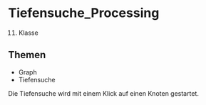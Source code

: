 # Tiefensuche_Processing

11. Klasse

## Themen
* Graph
* Tiefensuche

Die Tiefensuche wird mit einem Klick auf einen Knoten gestartet.
